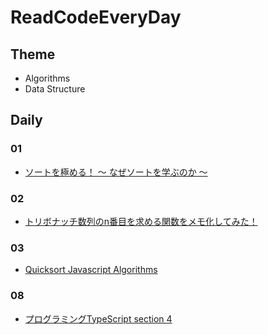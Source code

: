 # ReadCodeEveryDay

## Theme

- Algorithms
- Data Structure

## Daily

### 01

- [ソートを極める！ 〜 なぜソートを学ぶのか 〜](https://qiita.com/drken/items/44c60118ab3703f7727f#6-%E3%82%AF%E3%82%A4%E3%83%83%E3%82%AF%E3%82%BD%E3%83%BC%E3%83%88-%E4%B9%B1%E6%8A%9E%E3%82%A2%E3%83%AB%E3%82%B4%E3%83%AA%E3%82%BA%E3%83%A0%E3%81%AE%E3%82%88%E3%81%84%E9%A1%8C%E6%9D%90)


### 02
 - [トリボナッチ数列のn番目を求める関数をメモ化してみた！](https://qiita.com/NozomuTsuruta/items/e46bdd330c2ea1aef5de)

### 03
 - [Quicksort Javascript Algorithms](https://github.com/trekhleb/javascript-algorithms/tree/master/src/algorithms/sorting/quick-sort)

### 08
- [プログラミングTypeScript section 4](https://scrapbox.io/kii-cafe/%E3%83%97%E3%83%AD%E3%82%B0%E3%83%A9%E3%83%9F%E3%83%B3%E3%82%B0TypeScript)
